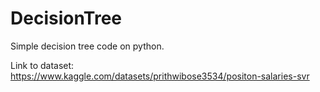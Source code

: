 # DecisionTree

Simple decision tree code on python.

Link to dataset: https://www.kaggle.com/datasets/prithwibose3534/positon-salaries-svr
